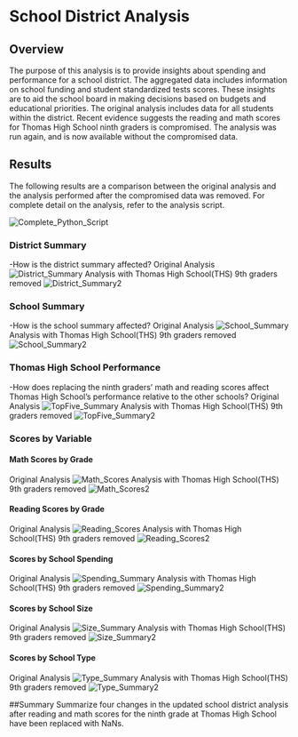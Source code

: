 # School District Analysis

## Overview

The purpose of this analysis is to provide insights about spending and performance for a school district. The aggregated data includes information on school funding and student standardized tests scores. These insights are to aid the school board in making decisions based on budgets and educational priorities. The original analysis includes data for all students within the district. Recent evidence suggests the reading and math scores for Thomas High School ninth graders is compromised. The analysis was run again, and is now available without the compromised data.

## Results

The following results are a comparison between the original analysis and the analysis performed after the compromised data was removed. For complete detail on the analysis, refer to the analysis script.

![Complete_Python_Script](/PyCitySchools_Challenge.ipynb)

### District Summary
-How is the district summary affected?
Original Analysis
![District_Summary](/Resources/district_summary.png)
Analysis with Thomas High School(THS) 9th graders removed
![District_Summary2](/Resources/district_summary_RTHS.png)

### School Summary
-How is the school summary affected?
Original Analysis
![School_Summary](/Resources/school_summary.png)
Analysis with Thomas High School(THS) 9th graders removed
![School_Summary2](/Resources/school_summary_RTHS.png)

### Thomas High School Performance
-How does replacing the ninth graders’ math and reading scores affect Thomas High School’s performance relative to the other schools?
Original Analysis
![TopFive_Summary](/Resources/top_five_schools.png)
Analysis with Thomas High School(THS) 9th graders removed
![TopFive_Summary2](/Resources/top_five_schools_RTHS.png)

### Scores by Variable

#### Math Scores by Grade
Original Analysis
![Math_Scores](/Resources/math_scores_by_grade.png)
Analysis with Thomas High School(THS) 9th graders removed
![Math_Scores2](/Resources/math_scores_by_grade_RTHS.png)

#### Reading Scores by Grade
Original Analysis
![Reading_Scores](/Resources/reading_scores_by_grade.png)
Analysis with Thomas High School(THS) 9th graders removed
![Reading_Scores2](/Resources/reading_scores_by_grade_RTHS.png)

#### Scores by School Spending
Original Analysis
![Spending_Summary](/Resources/spending_summary.png)
Analysis with Thomas High School(THS) 9th graders removed
![Spending_Summary2](/Resources/spending_summary_RTHS.png)

#### Scores by School Size
Original Analysis
![Size_Summary](/Resources/size_summary.png)
Analysis with Thomas High School(THS) 9th graders removed
![Size_Summary2](/Resources/size_summary_RTHS.png)

#### Scores by School Type
Original Analysis
![Type_Summary](/Resources/type_summary.png)
Analysis with Thomas High School(THS) 9th graders removed
![Type_Summary2](/Resources/type_summary_RTHS.png)

  
  ##Summary
  Summarize four changes in the updated school district analysis after reading and math scores for the ninth grade at Thomas High School have been replaced with NaNs.
